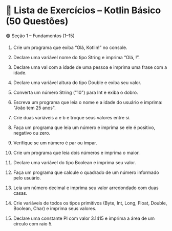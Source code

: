 # 📘 Lista de Exercícios – Kotlin Básico (50 Questões)
🟢 Seção 1 – Fundamentos (1–15)

1. Crie um programa que exiba “Olá, Kotlin!” no console.


2. Declare uma variável nome do tipo String e imprima “Olá, <nome>!”.


3. Declare uma val com a idade de uma pessoa e imprima uma frase com a idade.


4. Declare uma variável altura do tipo Double e exiba seu valor.


5. Converta um número String ("10") para Int e exiba o dobro.


6. Escreva um programa que leia o nome e a idade do usuário e imprima: "João tem 25 anos".


7. Crie duas variáveis a e b e troque seus valores entre si.


8. Faça um programa que leia um número e imprima se ele é positivo, negativo ou zero.


9. Verifique se um número é par ou ímpar.


10. Crie um programa que leia dois números e imprima o maior.


11. Declare uma variável do tipo Boolean e imprima seu valor.


12. Faça um programa que calcule o quadrado de um número informado pelo usuário.


13. Leia um número decimal e imprima seu valor arredondado com duas casas.


14. Crie variáveis de todos os tipos primitivos (Byte, Int, Long, Float, Double, Boolean, Char) e imprima seus valores.


15. Declare uma constante PI com valor 3.1415 e imprima a área de um círculo com raio 5.



